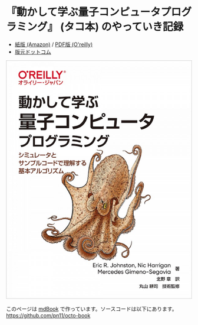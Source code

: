 # 『動かして学ぶ量子コンピュータプログラミング』 (タコ本) のやっていき記録

- [紙版 (Amazon)](https://amzn.to/3vxtf0o) / [PDF版 (O'reilly)](https://www.oreilly.co.jp/books/9784873119199/)
- [版元ドットコム](https://www.hanmoto.com/bd/isbn/9784873119199)

<div style="text-align:center">
    <img src="image/9784873119199_600.jpg" />
</div>

このページは [mdBook](https://rust-lang.github.io/mdBook/) で作っています。ソースコードは以下にあります。  
<https://github.com/pn11/octo-book>

